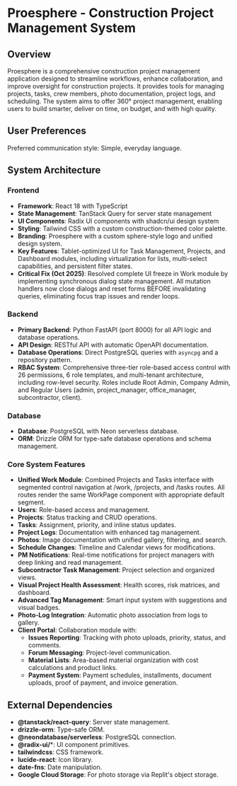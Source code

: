 # Proesphere - Construction Project Management System

## Overview
Proesphere is a comprehensive construction project management application designed to streamline workflows, enhance collaboration, and improve oversight for construction projects. It provides tools for managing projects, tasks, crew members, photo documentation, project logs, and scheduling. The system aims to offer 360° project management, enabling users to build smarter, deliver on time, on budget, and with high quality.

## User Preferences
Preferred communication style: Simple, everyday language.

## System Architecture

### Frontend
- **Framework**: React 18 with TypeScript
- **State Management**: TanStack Query for server state management
- **UI Components**: Radix UI components with shadcn/ui design system
- **Styling**: Tailwind CSS with a custom construction-themed color palette.
- **Branding**: Proesphere with a custom sphere-style logo and unified design system.
- **Key Features**: Tablet-optimized UI for Task Management, Projects, and Dashboard modules, including virtualization for lists, multi-select capabilities, and persistent filter states.
- **Critical Fix (Oct 2025)**: Resolved complete UI freeze in Work module by implementing synchronous dialog state management. All mutation handlers now close dialogs and reset forms BEFORE invalidating queries, eliminating focus trap issues and render loops.

### Backend
- **Primary Backend**: Python FastAPI (port 8000) for all API logic and database operations.
- **API Design**: RESTful API with automatic OpenAPI documentation.
- **Database Operations**: Direct PostgreSQL queries with `asyncpg` and a repository pattern.
- **RBAC System**: Comprehensive three-tier role-based access control with 26 permissions, 6 role templates, and multi-tenant architecture, including row-level security. Roles include Root Admin, Company Admin, and Regular Users (admin, project_manager, office_manager, subcontractor, client).

### Database
- **Database**: PostgreSQL with Neon serverless database.
- **ORM**: Drizzle ORM for type-safe database operations and schema management.

### Core System Features
- **Unified Work Module**: Combined Projects and Tasks interface with segmented control navigation at /work, /projects, and /tasks routes. All routes render the same WorkPage component with appropriate default segment.
- **Users**: Role-based access and management.
- **Projects**: Status tracking and CRUD operations.
- **Tasks**: Assignment, priority, and inline status updates.
- **Project Logs**: Documentation with enhanced tag management.
- **Photos**: Image documentation with unified gallery, filtering, and search.
- **Schedule Changes**: Timeline and Calendar views for modifications.
- **PM Notifications**: Real-time notifications for project managers with deep linking and read management.
- **Subcontractor Task Management**: Project selection and organized views.
- **Visual Project Health Assessment**: Health scores, risk matrices, and dashboard.
- **Advanced Tag Management**: Smart input system with suggestions and visual badges.
- **Photo-Log Integration**: Automatic photo association from logs to gallery.
- **Client Portal**: Collaboration module with:
    - **Issues Reporting**: Tracking with photo uploads, priority, status, and comments.
    - **Forum Messaging**: Project-level communication.
    - **Material Lists**: Area-based material organization with cost calculations and product links.
    - **Payment System**: Payment schedules, installments, document uploads, proof of payment, and invoice generation.

## External Dependencies

- **@tanstack/react-query**: Server state management.
- **drizzle-orm**: Type-safe ORM.
- **@neondatabase/serverless**: PostgreSQL connection.
- **@radix-ui/***: UI component primitives.
- **tailwindcss**: CSS framework.
- **lucide-react**: Icon library.
- **date-fns**: Date manipulation.
- **Google Cloud Storage**: For photo storage via Replit's object storage.